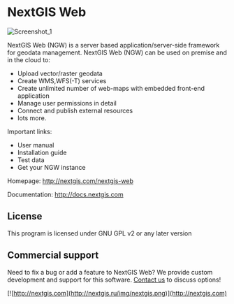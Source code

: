 NextGIS Web
==============

![Screenshot_1](http://nextgis.ru/wp-content/uploads/2018/02/ngw_ru-3.png)

NextGIS Web (NGW) is a server based application/server-side framework for geodata management. NextGIS Web (NGW) can be used on premise and in the cloud to:

- Upload vector/raster geodata
- Create WMS,WFS(-T) services
- Create unlimited number of web-maps with embedded front-end application
- Manage user permissions in detail
- Connect and publish external resources
- lots more.

Important links:

* User manual
* Installation guide
* Test data
* Get your NGW instance

Homepage: http://nextgis.com/nextgis-web

Documentation: http://docs.nextgis.com

License
-------------
This program is licensed under GNU GPL v2 or any later version

Commercial support
----------
Need to fix a bug or add a feature to NextGIS Web? We provide custom development and support for this software. [Contact us](http://nextgis.com/contact/) to discuss options!

[![http://nextgis.com](http://nextgis.ru/img/nextgis.png)](http://nextgis.com)
